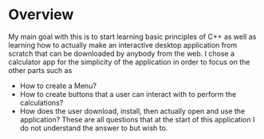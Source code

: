 # Overview

My main goal with this is to start learning basic principles of C++ as well as learning how to actually make an interactive desktop application from scratch that can be downloaded by anybody from the web. I chose a calculator app for the simplicity of the application in order to focus on the other parts such as 
- How to create a Menu?
- How to create buttons that a user can interact with to perform the calculations?
- How does the user download, install, then actually open and use the application?
These are all questions that at the start of this application I do not understand the answer to but wish to.
